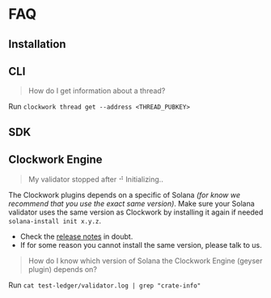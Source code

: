 # FAQ

## Installation

## CLI
> How do I get information about a thread?

Run `clockwork thread get --address <THREAD_PUBKEY>`

## SDK

## Clockwork Engine
> My validator stopped after ⠚ Initializing..

The Clockwork plugins depends on a specific of Solana _(for know we recommend that you use the exact same version)_.
Make sure your Solana validator uses the same version as Clockwork by installing it again if needed `solana-install init x.y.z`.
- Check the [release notes](https://github.com/clockwork-xyz/clockwork/releases) in doubt.
- If for some reason you cannot install the same version, please talk to us.

> How do I know which version of Solana the Clockwork Engine (geyser plugin) depends on?

Run `cat test-ledger/validator.log | grep "crate-info"`
